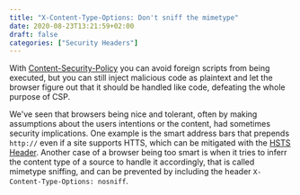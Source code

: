 ```yaml
---
title: "X-Content-Type-Options: Don't sniff the mimetype"
date: 2020-08-23T13:21:59+02:00
draft: false
categories: ["Security Headers"]
---
```

With [Content-Security-Policy](/posts/content-security-policy/) you can avoid foreign scripts from being executed, but you can still inject malicious code as plaintext and let the browser figure out that it should be handled like code, defeating the whole purpose of CSP.

We've seen that browsers being nice and tolerant, often by making assumptions about the users intentions or the content, had sometimes security implications. One example is the smart address bars that prepends  `http://`  even if a site supports HTTS, which can be mitigated with the [HSTS Header](/posts/strict-transport-security/). Another case of a browser being too smart is when it tries to inferr the content type of a source to handle it accordingly, that is called mimetype sniffing, and can be prevented by including the header `X-Content-Type-Options: nosniff`.